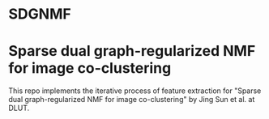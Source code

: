 # SDGNMF
Sparse dual graph-regularized NMF for image co-clustering
======
  This repo implements the iterative process of feature extraction for "Sparse dual graph-regularized NMF for image co-clustering" by Jing Sun et al. at DLUT.
